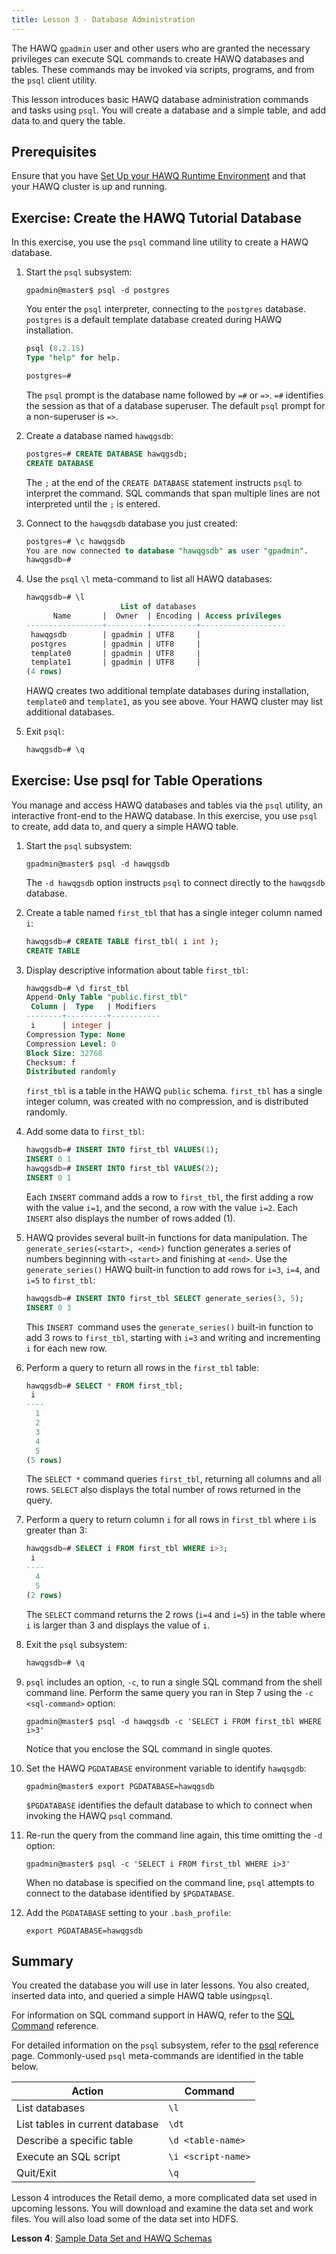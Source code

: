 ```yaml
---
title: Lesson 3 - Database Administration
---
```


<!--
Licensed to the Apache Software Foundation (ASF) under one
or more contributor license agreements.  See the NOTICE file
distributed with this work for additional information
regarding copyright ownership.  The ASF licenses this file
to you under the Apache License, Version 2.0 (the
"License"); you may not use this file except in compliance
with the License.  You may obtain a copy of the License at

  http://www.apache.org/licenses/LICENSE-2.0

Unless required by applicable law or agreed to in writing,
software distributed under the License is distributed on an
"AS IS" BASIS, WITHOUT WARRANTIES OR CONDITIONS OF ANY
KIND, either express or implied.  See the License for the
specific language governing permissions and limitations
under the License.
-->

The HAWQ `gpadmin` user and other users who are granted the necessary privileges can execute SQL commands to create HAWQ databases and tables. These commands may be invoked via scripts, programs, and from the `psql` client utility.

This lesson introduces basic HAWQ database administration commands and tasks using `psql`. You will create a database and a simple table, and add data to and query the table.

##  Prerequisites<a id="tut_adminprereq"></a>

Ensure that you have [Set Up your HAWQ Runtime Environment](introhawqenv.html#tut_runtime_setup) and that your HAWQ cluster is up and running.


## Exercise: Create the HAWQ Tutorial Database<a id="tut_ex_createdb"></a>

In this exercise, you use the `psql` command line utility to create a HAWQ database.

1. Start the `psql` subsystem:

    ``` shell
    gpadmin@master$ psql -d postgres
    ```

    You enter the `psql` interpreter, connecting to the `postgres` database. `postgres` is a default template database created during HAWQ installation.
    
    ``` sql
    psql (8.2.15)
    Type "help" for help.

    postgres=# 
    ```
    
    The `psql` prompt is the database name followed by `=#` or `=>`. `=#` identifies the session as that of a database superuser. The default `psql` prompt for a non-superuser is `=>`.

2. Create a database named `hawqgsdb`:

    ``` sql
    postgres=# CREATE DATABASE hawqgsdb;
    CREATE DATABASE
    ```
    
    The `;` at the end of the `CREATE DATABASE` statement instructs `psql` to interpret the command. SQL commands that span multiple lines are not interpreted until the `;` is entered.

3. Connect to the `hawqgsdb` database you just created:

    ``` sql
    postgres=# \c hawqgsdb
    You are now connected to database "hawqgsdb" as user "gpadmin".
    hawqgsdb=#
    ```

4. Use the `psql` `\l` meta-command to list all HAWQ databases:

    ``` sql
    hawqgsdb=# \l
                         List of databases
          Name       |  Owner  | Encoding | Access privileges 
    -----------------+---------+----------+-------------------
     hawqgsdb        | gpadmin | UTF8     | 
     postgres        | gpadmin | UTF8     | 
     template0       | gpadmin | UTF8     | 
     template1       | gpadmin | UTF8     | 
    (4 rows)
    ```
    
    HAWQ creates two additional template databases during installation, `template0` and `template1`, as you see above. Your HAWQ cluster may list additional databases.

5. Exit `psql`:

    ``` sql
    hawqgsdb=# \q
    ```

## Exercise: Use psql for Table Operations<a id="tut_ex_usepsql"></a>

You manage and access HAWQ databases and tables via the `psql` utility, an interactive front-end to the HAWQ database. In this exercise, you use `psql` to create, add data to, and query a simple HAWQ table.

1. Start the `psql` subsystem:

    ``` shell
    gpadmin@master$ psql -d hawqgsdb
    ```

    The `-d hawqgsdb` option instructs `psql` to connect directly to the `hawqgsdb` database.
  

2. Create a table named `first_tbl` that has a single integer column named `i`:

    ``` sql
    hawqgsdb=# CREATE TABLE first_tbl( i int );
    CREATE TABLE 
    ```

3. Display descriptive information about table `first_tbl`:

    ``` sql
    hawqgsdb=# \d first_tbl
    Append-Only Table "public.first_tbl"
     Column |  Type   | Modifiers 
    --------+---------+-----------
     i      | integer | 
    Compression Type: None
    Compression Level: 0
    Block Size: 32768
    Checksum: f
    Distributed randomly
    ```
    
    `first_tbl` is a table in the HAWQ `public` schema. `first_tbl` has a single integer column, was created with no compression, and is distributed randomly.

4. Add some data to `first_tbl`:

    ``` sql
    hawqgsdb=# INSERT INTO first_tbl VALUES(1);
    INSERT 0 1
    hawqgsdb=# INSERT INTO first_tbl VALUES(2);
    INSERT 0 1 
    ```
    
    Each `INSERT` command adds a row to `first_tbl`, the first adding a row with the value `i=1`, and the second, a row with the value `i=2`. Each `INSERT` also displays the number of rows added (1).

4. HAWQ provides several built-in functions for data manipulation. The  `generate_series(<start>, <end>)` function generates a series of numbers beginning with `<start>` and finishing at `<end>`. Use the `generate_series()` HAWQ built-in function to add rows for `i=3`, `i=4`, and `i=5` to `first_tbl`:

    ``` sql
    hawqgsdb=# INSERT INTO first_tbl SELECT generate_series(3, 5);
    INSERT 0 3
    ```
    
    This `INSERT `command uses the `generate_series()` built-in function to add 3 rows to `first_tbl`, starting with `i=3` and writing and incrementing `i` for each new row.
        
5. Perform a query to return all rows in the `first_tbl` table:

    ``` sql
    hawqgsdb=# SELECT * FROM first_tbl;
     i  
    ----
      1
      2
      3
      4
      5
    (5 rows)
    ```
    
    The `SELECT *` command queries `first_tbl`, returning all columns and all rows. `SELECT` also displays the total number of rows returned in the query.

6. Perform a query to return column `i` for all rows in `first_tbl` where `i` is greater than 3:

    ``` sql
    hawqgsdb=# SELECT i FROM first_tbl WHERE i>3;
     i  
    ----
      4
      5
    (2 rows)
    ```
    
    The `SELECT` command returns the 2 rows (`i=4` and `i=5`) in the table where `i` is larger than 3 and displays the value of `i`.

7. Exit the `psql` subsystem:

    ``` sql
    hawqgsdb=# \q
    ```
    
8. `psql` includes an option, `-c`, to run a single SQL command from the shell command line. Perform the same query you ran in Step 7 using the `-c <sql-command>` option:

    ``` shell
    gpadmin@master$ psql -d hawqgsdb -c 'SELECT i FROM first_tbl WHERE i>3'
    ```
    
    Notice that you enclose the SQL command in single quotes.

9. Set the HAWQ `PGDATABASE` environment variable to identify `hawqsgdb`:

    ``` shell
    gpadmin@master$ export PGDATABASE=hawqgsdb
    ```

    `$PGDATABASE` identifies the default database to which to connect when invoking the HAWQ `psql` command.

10. Re-run the query from the command line again, this time omitting the `-d` option:

    ``` shell
    gpadmin@master$ psql -c 'SELECT i FROM first_tbl WHERE i>3'
    ```
    
    When no database is specified on the command line, `psql` attempts to connect to the database identified by `$PGDATABASE`.

11. Add the `PGDATABASE` setting to your `.bash_profile`:

    ``` shell
    export PGDATABASE=hawqgsdb
    ```  

    
## Summary<a id="tut_dbadmin_summary"></a>
You created the database you will use in later lessons. You also created, inserted data into, and queried a simple HAWQ table using`psql`.

For information on SQL command support in HAWQ, refer to the [SQL Command](../../reference/SQLCommandReference.html) reference. 

For detailed information on the `psql` subsystem, refer to the [psql](../../reference/cli/client_utilities/psql.html) reference page. Commonly-used `psql` meta\-commands are identified in the table below.

| Action                                                    | Command                                                                                                                                                                                            |
|-------------------------------------------------------------------|-----------------------------------------------------------------------------------------------------------------------------------------------------------------------------------------------------|
| List databases | `\l` |
| List tables in current database   | `\dt`                                                                                         |
| Describe a specific table   | `\d <table-name>`                                                                                         |
| Execute an SQL script     | `\i <script-name>`                                                                                         |
| Quit/Exit    | `\q`                                                                                         |

Lesson 4 introduces the Retail demo, a more complicated data set used in upcoming lessons. You will download and examine the data set and work files. You will also load some of the data set into HDFS.
 
**Lesson 4**: [Sample Data Set and HAWQ Schemas](dataandscripts.html)

